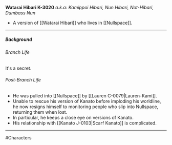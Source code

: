 **Watarai Hibari K-3020**
*a.k.a: Kamippoi Hibari, Nun Hibari, Not-Hibari, Dumbass Nun*
- A version of [[Watarai Hibari]] who lives in [[Nullspace]].

---
##### Background
###### Branch Life
It's a secret.

###### Post-Branch Life
- He was pulled into [[Nullspace]] by [[Lauren C-0079|Lauren-Kami]].
- Unable to rescue his version of Kanato before imploding his worldline, he now resigns himself to monitoring people who slip into Nullspace, returning them when lost.
- In particular, he keeps a close eye on versions of Kanato.
- His relationship with [[Kanato J-0103|Scarf Kanato]] is complicated.

---
#Characters 